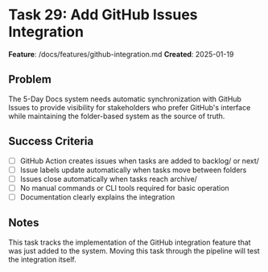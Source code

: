 # Task 29: Add GitHub Issues Integration

**Feature**: /docs/features/github-integration.md
**Created**: 2025-01-19

## Problem
The 5-Day Docs system needs automatic synchronization with GitHub Issues to provide visibility for stakeholders who prefer GitHub's interface while maintaining the folder-based system as the source of truth.

## Success Criteria
- [ ] GitHub Action creates issues when tasks are added to backlog/ or next/
- [ ] Issue labels update automatically when tasks move between folders
- [ ] Issues close automatically when tasks reach archive/
- [ ] No manual commands or CLI tools required for basic operation
- [ ] Documentation clearly explains the integration

## Notes
This task tracks the implementation of the GitHub integration feature that was just added to the system. Moving this task through the pipeline will test the integration itself.
